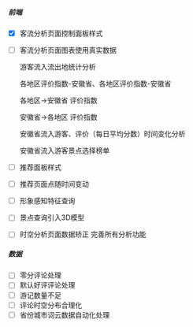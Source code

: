 ##### 前端

- [x] 客流分析页面控制面板样式

- [ ] 客流分析页面图表使用真实数据

  游客流入流出地统计分析

  各地区评价指数-安徽省、各地区评价指数-安徽省

  各地区->安徽省 评价指数

  安徽省->各地区 评价指数

  安徽省流入游客、评价（每日平均分数）时间变化分析

  安徽省流入游客景点选择榜单

- [ ] 推荐面板样式

- [ ] 推荐页面点随时间变动

- [ ] 形象感知特征查询

- [ ] 景点查询引入3D模型

- [ ] 时空分析页面数据矫正 完善所有分析功能
##### 数据

- [ ] 零分评论处理
- [ ] 默认好评评论处理
- [ ] 游记数量不足
- [ ] 评论时空分布合理化
- [ ] 省份城市词云数据自动化处理